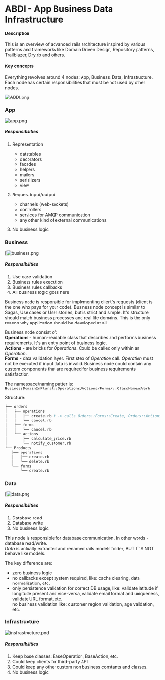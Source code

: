 # ABDI - App Business Data Infrastructure

#### Description

This is an overview of advanced rails architecture inspired by various patterns and frameworks like Domain Driven Design, Repository patterns, Trailblazer, Dry.rb and others.

#### Key concepts

Everything revolves around 4 nodes: App, Business, Data, Infrastructure. Each node has certain responsibilities that must be not used by other nodes.

![ABDI.png](https://gist.github.com/assets/15248553/6a667bd7-0dae-4478-9177-9861852f1914)

### App

![app.png](https://gist.github.com/assets/15248553/a190e4ec-c6a9-4e27-b4a1-4ce2d4d96d3d)

##### Responsibilities

1. Representation
    - datatables
    - decorators
    - facades
    - helpers
    - mailers
    - serializers
    - view

2. Request input/output
    - channels (web-sockets)
    - controllers
    - services for AMQP communication
    - any other kind of external communications

3. No business logic  

### Business

[![business.png](https://gist.github.com/assets/15248553/cee33e58-8f8d-470c-9e9d-dfb8a6789e12)

##### Responsibilities

1. Use case validation  
1. Business rules execution  
1. Business rules callbacks
1. All business logic goes here

Business node is responsible for implementing client's requests (client is the one who pays for your code).
Business node concept is similar to Sagas, Use cases or  User stories, but is strict and simple.
It's structure should match business processes and real life domains. This is the only reason why application should be developed at all.  

Business node consist of:  
**Operations** - human-readable class that describes and performs business requirements. It's an entry point of business logic.  
**Actions** - are bricks for *Operations*. Could be called only within an *Operation*.  
**Forms** - data validation layer. First step of *Operation* call. *Operation* must not be executed if input data is invalid.
Business node could contain any custom components that are required for business requirements satisfaction.

The namespace/naming patter is: `BusinessDomainInPlural::Operations/Actions/Forms/::ClassNameAsVerb`

Structure:
```sh             
├── orders
│   ├── operations
│   │   ├── create.rb # -> calls Orders::Forms::Create, Orders::Actions::CalculatePrice, Orders::Actions::NotifyCustomer
│   │   └── cancel.rb
│   ├── forms
│   │   └── cancel.rb
│   └── actions
│       ├── calculate_price.rb
│       └── notify_customer.rb
└── Products
   ├── operations
   │   ├── create.rb
   │   └── delete.rb
   └── forms
       └── create.rb     
```

### Data

[![data.png](https://gist.github.com/assets/15248553/fd5e9b4a-b309-4e2b-a246-727e31e5d62d)


##### Responsibilities

1. Database read  
1. Database write
1. No business logic

This node is responsible for database communication. In other words - database read/write.  
*Data* is actually extracted and renamed rails models folder, BUT IT'S NOT behave like models.  

The key difference are:   
* zero business logic
* no callbacks except system required, like: cache clearing, data normalization, etc. 
* only persistence validation for correct DB usage, like: validate latitude if longitude present and vice-versa, validate email format and uniqueness, validate URL format, etc.  
no business validation like: customer region validation, age validation, etc. 

### Infrastructure

![insfrastructure.pnd](https://gist.github.com/assets/15248553/22190a41-0457-4644-af83-add96ac9c20f)


##### Responsibilities

1. Keep base classes: BaseOperation, BaseAction, etc.
1. Could keep clients for third-party API
1. Could keep any other custom non business constants and classes.
1. No business logic

[architecture_png]: ABDI.png
[app_png]: app.png
[business_png]: business.png
[data_png]: data.png
[infrastructure_png]: insfrastructure.png